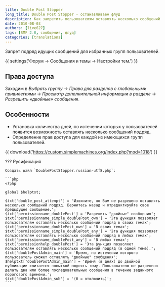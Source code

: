 ```yaml
---
title: Double Post Stopper
long_title: Double Post Stopper - останавливаем флуд
description: Как запретить пользователям оставлять несколько сообщений подряд?
date: 2010-08-03
authors: [live627]
tags: [SMF 2.0, сообщения, флуд]
categories: [translations]
---
```


Запрет подряд идущих сообщений для избранных групп пользователей.

<!-- more -->

{{ settings('Форум → Сообщения и темы → Настройки тем.') }}

## Права доступа

Заходим в _Выбрать группу → Права для разделов с глобальными привилегиями → Просмотр дополнительной информации в разделе → Разрешить «двойные» сообщения_.

## Особенности

* Установка количества дней, по истечении которых у пользователей появится возможность оставлять несколько сообщений подряд.
* Определение прав доступа для каждой из имеющихся групп пользователей.

{{ download('https://custom.simplemachines.org/index.php?mod=1018') }}

??? Русификация

    Создать файл `DoublePostStopper.russian-utf8.php`:

    ```php
    <?php

    global $helptxt;

    $txt['double_post_attempt'] = 'Извините, но Вам не разрешено оставлять несколько сообщений подряд. Вернитесь назад и отредактируйте свое предыдущее сообщение.';
    $txt['permissionname_doublePost'] = 'Разрешить "двойные" сообщения';
    $txt['permissionname_simple_doublePost_own'] = 'Эта функция позволяет пользователям оставлять несколько сообщений подряд в своих темах';
    $txt['permissionname_doublePost_own'] = 'В своих темах';
    $txt['permissionname_simple_doublePost_any'] = 'Эта функция позволяет пользователям оставлять несколько сообщений подряд в любых темах';
    $txt['permissionname_doublePost_any'] = 'В любых темах';
    $txt['permissionhelp_doublePost'] = 'Эта функция позволяет пользователям оставлять несколько сообщений подряд (в одной теме).';
    $txt['doublePostAdmin_main'] = 'Время, по истечении которого пользователь сможет оставлять "двойные" сообщения';
    $helptxt['doublePostAdmin_main'] = 'Время (в днях) до двойной публикации считается попыткой поднять тему. Пользователю не разрешено делать два или более последовательных сообщения в течение заданного порогового времени.';
    $txt['doublePostAdmin_sub'] = '(0 = отключить)';
    ```
